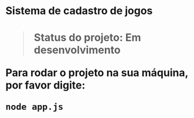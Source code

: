 <h1> Sistema de cadastro de jogos <h1>

>Status do projeto: Em desenvolvimento 

Para rodar o projeto na sua máquina, por favor digite:

```
node app.js
``` 
